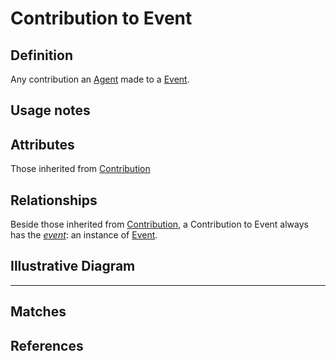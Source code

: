 # Contribution to Event

## Definition
Any contribution an [Agent](../entities/Agent.md) made to a [Event](../entities/Event.md).

## Usage notes

## Attributes

Those inherited from [Contribution](../entities/Contribution.md#attributes)

## Relationships

Beside those inherited from [Contribution](../entities/Contribution.md#relationships), a Contribution to Event always has the *[event](../entities/Event.md)*: an instance of [Event](../entities/Event.md).

## Illustrative Diagram


---
## Matches


## References
